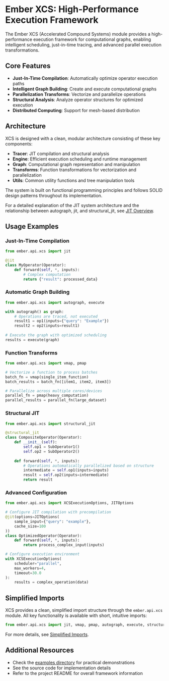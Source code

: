 # Ember XCS: High-Performance Execution Framework

The Ember XCS (Accelerated Compound Systems) module provides a high-performance execution framework for computational graphs, enabling intelligent scheduling, just-in-time tracing, and advanced parallel execution transformations.

## Core Features

- **Just-In-Time Compilation**: Automatically optimize operator execution paths
- **Intelligent Graph Building**: Create and execute computational graphs
- **Parallelization Transforms**: Vectorize and parallelize operations
- **Structural Analysis**: Analyze operator structures for optimized execution 
- **Distributed Computing**: Support for mesh-based distribution

## Architecture

XCS is designed with a clean, modular architecture consisting of these key components:

- **Tracer**: JIT compilation and structural analysis
- **Engine**: Efficient execution scheduling and runtime management
- **Graph**: Computational graph representation and manipulation
- **Transforms**: Function transformations for vectorization and parallelization
- **Utils**: Common utility functions and tree manipulation tools

The system is built on functional programming principles and follows SOLID design patterns throughout its implementation.

For a detailed explanation of the JIT system architecture and the relationship between autograph, jit, and structural_jit, see [JIT Overview](JIT_OVERVIEW.md).

## Usage Examples

### Just-In-Time Compilation

```python
from ember.api.xcs import jit

@jit
class MyOperator(Operator):
    def forward(self, *, inputs):
        # Complex computation
        return {"result": processed_data}
```

### Automatic Graph Building

```python
from ember.api.xcs import autograph, execute

with autograph() as graph:
    # Operations are traced, not executed
    result1 = op1(inputs={"query": "Example"})
    result2 = op2(inputs=result1)
    
# Execute the graph with optimized scheduling
results = execute(graph)
```

### Function Transforms

```python
from ember.api.xcs import vmap, pmap

# Vectorize a function to process batches
batch_fn = vmap(single_item_function)
batch_results = batch_fn([item1, item2, item3])

# Parallelize across multiple cores/devices
parallel_fn = pmap(heavy_computation)
parallel_results = parallel_fn(large_dataset)
```

### Structural JIT

```python
from ember.api.xcs import structural_jit

@structural_jit
class CompositeOperator(Operator):
    def __init__(self):
        self.op1 = SubOperator1()
        self.op2 = SubOperator2()
        
    def forward(self, *, inputs):
        # Operations automatically parallelized based on structure
        intermediate = self.op1(inputs=inputs)
        result = self.op2(inputs=intermediate)
        return result
```

### Advanced Configuration

```python
from ember.api.xcs import XCSExecutionOptions, JITOptions

# Configure JIT compilation with precompilation
@jit(options=JITOptions(
    sample_input={"query": "example"}, 
    cache_size=100
))
class OptimizedOperator(Operator):
    def forward(self, *, inputs):
        return process_complex_input(inputs)

# Configure execution environment
with XCSExecutionOptions(
    scheduler="parallel",
    max_workers=4,
    timeout=30.0
):
    results = complex_operation(data)
```

## Simplified Imports

XCS provides a clean, simplified import structure through the `ember.api.xcs` module. All key functionality is available with short, intuitive imports:

```python
from ember.api.xcs import jit, vmap, pmap, autograph, execute, structural_jit
```

For more details, see [Simplified Imports](SIMPLIFIED_IMPORTS.md).

## Additional Resources

- Check the [examples directory](../../src/ember/examples/xcs) for practical demonstrations
- See the source code for implementation details
- Refer to the project README for overall framework information